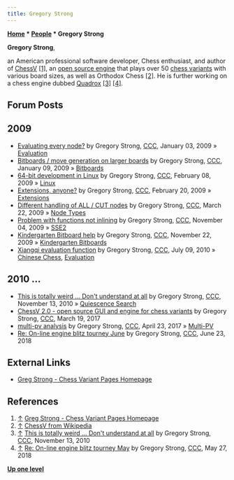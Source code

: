 ```yaml
---
title: Gregory Strong
---
```

**[Home](Home "Home") * [People](People "People") * Gregory Strong**

**Gregory Strong**,

an American professional software developer, Chess enthusiast, and author of [ChessV](ChessV "ChessV") <a id="cite-note-1" href="#cite-ref-1">[1]</a>, an [open source engine](Category:Open_Source "Category:Open Source") that plays over 50 [chess variants](Chess#Variants "Chess") with various board sizes, as well as Orthodox Chess <a id="cite-note-2" href="#cite-ref-2">[2]</a>.
He is further working on a chess engine dubbed [Quadrox](index.php?title=Quadrox&action=edit&redlink=1 "Quadrox (page does not exist)") <a id="cite-note-3" href="#cite-ref-3">[3]</a> <a id="cite-note-4" href="#cite-ref-4">[4]</a>.

## Forum Posts

## 2009

- [Evaluating every node?](http://www.talkchess.com/forum/viewtopic.php?t=25795) by Gregory Strong, [CCC](CCC "CCC"), January 03, 2009 » [Evaluation](Evaluation "Evaluation")
- [Bitboards / move generation on larger boards](http://www.talkchess.com/forum/viewtopic.php?t=25917) by Gregory Strong, [CCC](CCC "CCC"), January 09, 2009 » [Bitboards](Bitboards "Bitboards")
- [64-bit development in Linux](http://www.talkchess.com/forum/viewtopic.php?t=26446) by Gregory Strong, [CCC](CCC "CCC"), February 08, 2009 » [Linux](Linux "Linux")
- [Extensions, anyone?](http://www.talkchess.com/forum/viewtopic.php?t=26632) by Gregory Strong, [CCC](CCC "CCC"), February 20, 2009 » [Extensions](Extensions "Extensions")
- [Different handling of ALL / CUT nodes](http://www.talkchess.com/forum/viewtopic.php?t=27122) by Gregory Strong, [CCC](CCC "CCC"), March 22, 2009 » [Node Types](Node_Types "Node Types")
- [Problem with functions not inlining](http://www.talkchess.com/forum/viewtopic.php?t=30471) by Gregory Strong, [CCC](CCC "CCC"), November 04, 2009 » [SSE2](SSE2 "SSE2")
- [Kindergarten Bitboard help](http://www.talkchess.com/forum/viewtopic.php?t=30742) by Gregory Strong, [CCC](CCC "CCC"), November 22, 2009 » [Kindergarten Bitboards](Kindergarten_Bitboards "Kindergarten Bitboards")
- [Xiangqi evaluation function](http://www.talkchess.com/forum/viewtopic.php?t=35356) by Gregory Strong, [CCC](CCC "CCC"), July 09, 2010 » [Chinese Chess](Chinese_Chess "Chinese Chess"), [Evaluation](Evaluation "Evaluation")

## 2010 ...

- [This is totally weird ... Don't understand at all](http://www.talkchess.com/forum/viewtopic.php?t=36692) by Gregory Strong, [CCC](CCC "CCC"), November 13, 2010 » [Quiescence Search](Quiescence_Search "Quiescence Search")
- [ChessV 2.0 - open source GUI and engine for chess variants](http://www.talkchess.com/forum/viewtopic.php?t=63489) by Gregory Strong, [CCC](CCC "CCC"), March 19, 2017
- [multi-pv analysis](http://www.talkchess.com/forum/viewtopic.php?t=63801) by Gregory Strong, [CCC](CCC "CCC"), April 23, 2017 » [Multi-PV](Principal_Variation#MultiPV "Principal Variation")
- [Re: On-line engine blitz tourney June](http://www.talkchess.com/forum3/viewtopic.php?f=7&t=67775&start=8) by Gregory Strong, [CCC](CCC "CCC"), June 23, 2018

## External Links

- [Greg Strong - Chess Variant Pages Homepage](https://www.chessvariants.com/index/displayperson.php?personid=GregoryStrong)

## References

1. <a id="cite-ref-1" href="#cite-note-1">↑</a> [Greg Strong - Chess Variant Pages Homepage](https://www.chessvariants.com/index/displayperson.php?personid=GregoryStrong)
1. <a id="cite-ref-2" href="#cite-note-2">↑</a> [ChessV from Wikipedia](https://en.wikipedia.org/wiki/ChessV)
1. <a id="cite-ref-3" href="#cite-note-3">↑</a> [This is totally weird ... Don't understand at all](http://www.talkchess.com/forum/viewtopic.php?t=36692) by Gregory Strong, [CCC](CCC "CCC"), November 13, 2010
1. <a id="cite-ref-4" href="#cite-note-4">↑</a> [Re: On-line engine blitz tourney May](http://www.talkchess.com/forum3/viewtopic.php?f=7&t=67539&start=7) by Gregory Strong, [CCC](CCC "CCC"), May 27, 2018

**[Up one level](People "People")**


